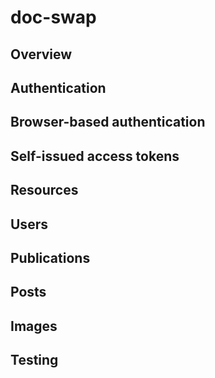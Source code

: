 # doc-swap

## Overview
## Authentication
## Browser-based authentication
## Self-issued access tokens
## Resources
## Users
## Publications
## Posts
## Images
## Testing


